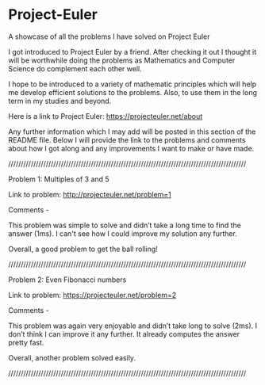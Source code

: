 Project-Euler
=============

A showcase of all the problems I have solved on Project Euler

I got introduced to Project Euler by a friend. After checking it out I thought it will be worthwhile doing the problems as Mathematics and Computer Science do complement each other well. 

I hope to be introduced to a variety of mathematic principles which will help me develop efficient solutions to the problems. Also, to use them in the long term in my studies and beyond. 

Here is a link to Project Euler: https://projecteuler.net/about

Any further information which I may add will be posted in this section of the README file. Below I will provide the link to the problems and comments about how I got along and any improvements I want to make or have made.

///////////////////////////////////////////////////////////////////////////////////////////////

Problem 1: Multiples of 3 and 5

Link to problem: http://projecteuler.net/problem=1

Comments -

This problem was simple to solve and didn’t take a long time to find the answer (1ms). I can't see how I could improve my solution any further.

Overall, a good problem to get the ball rolling!

///////////////////////////////////////////////////////////////////////////////////////////////

Problem 2: Even Fibonacci numbers

Link to problem: https://projecteuler.net/problem=2

Comments -

This problem was again very enjoyable and didn’t take long to solve (2ms). I don’t think I can improve it any further. It already computes the answer pretty fast.

Overall, another problem solved easily.

///////////////////////////////////////////////////////////////////////////////////////////////
